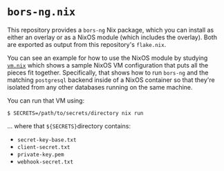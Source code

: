 # `bors-ng.nix`

This repository provides a `bors-ng` Nix package, which you can install as
either an overlay or as a NixOS module (which includes the overlay).  Both are
exported as output from this repository's `flake.nix`.

You can see an example for how to use the NixOS module by studying
[`vm.nix`](./vm.nix) which shows a sample NixOS VM configuration that puts all
the pieces fit together.  Specifically, that shows how to run `bors-ng` and the
matching `postgresql` backend inside of a NixOS container so that they're
isolated from any other databases running on the same machine.

You can run that VM using:

```ShellSession
$ SECRETS=/path/to/secrets/directory nix run
```

… where that `${SECRETS}`directory contains:

- `secret-key-base.txt`
- `client-secret.txt`
- `private-key.pem`
- `webhook-secret.txt`
